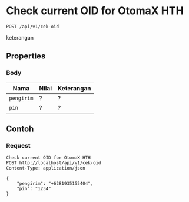 # Check current OID for OtomaX HTH
```http
POST /api/v1/cek-oid
```
keterangan
## Properties
### Body
Nama  | Nilai | Keterangan
--- | --- | ---
<code>pengirim</code> | ? | ?
<code>pin</code> | ? | ?

## Contoh

### Request
```http
Check current OID for OtomaX HTH
POST http://localhost/api/v1/cek-oid
Content-Type: application/json

{
    "pengirim": "+6281935155404",
    "pin": "1234"
}
```
